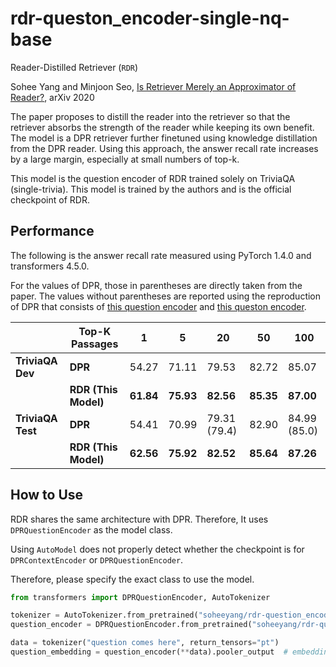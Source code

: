 # rdr-queston_encoder-single-nq-base

Reader-Distilled Retriever (`RDR`)

Sohee Yang and Minjoon Seo, [Is Retriever Merely an Approximator of Reader?](https://arxiv.org/abs/2010.10999), arXiv 2020

The paper proposes to distill the reader into the retriever so that the retriever absorbs the strength of the reader while keeping its own benefit. The model is a DPR retriever further finetuned using knowledge distillation from the DPR reader. Using this approach, the answer recall rate increases by a large margin, especially at small numbers of top-k.

This model is the question encoder of RDR trained solely on TriviaQA (single-trivia). This model is trained by the authors and is the official checkpoint of RDR.

## Performance

The following is the answer recall rate measured using PyTorch 1.4.0 and transformers 4.5.0.

For the values of DPR, those in parentheses are directly taken from the paper. The values without parentheses are reported using the reproduction of DPR that consists of [this question encoder](https://huggingface.co/soheeyang/dpr-question_encoder-single-trivia-base) and [this queston encoder](https://huggingface.co/soheeyang/dpr-question_encoder-single-trivia-base).

|             | Top-K Passages   | 1         | 5         | 20        | 50        | 100       |
|-------------|------------------|-----------|-----------|-----------|-----------|-----------|
|**TriviaQA Dev** | **DPR**              | 54.27     | 71.11     | 79.53     | 82.72     | 85.07     |
|             | **RDR (This Model)** | **61.84** | **75.93** | **82.56** | **85.35** | **87.00** |
|**TriviaQA Test**| **DPR**              | 54.41     | 70.99     | 79.31 (79.4)     | 82.90     | 84.99 (85.0)     |
|             | **RDR (This Model)** | **62.56** | **75.92** | **82.52** | **85.64** | **87.26** |

## How to Use

RDR shares the same architecture with DPR. Therefore, It uses `DPRQuestionEncoder` as the model class.

Using `AutoModel` does not properly detect whether the checkpoint is for `DPRContextEncoder` or `DPRQuestionEncoder`.

Therefore, please specify the exact class to use the model.

```python
from transformers import DPRQuestionEncoder, AutoTokenizer

tokenizer = AutoTokenizer.from_pretrained("soheeyang/rdr-question_encoder-single-trivia-base")
question_encoder = DPRQuestionEncoder.from_pretrained("soheeyang/rdr-question_encoder-single-trivia-base")

data = tokenizer("question comes here", return_tensors="pt")
question_embedding = question_encoder(**data).pooler_output  # embedding vector for question
```
